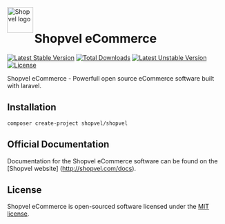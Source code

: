 <a href="http://shopvel.com/">
    <img src="http://shopvel.com/assets/shopvel-logo.png" alt="Shopvel logo" title="Shopvel" align="left" height="60" />
</a><br />

# Shopvel eCommerce

[![Latest Stable Version](https://poser.pugx.org/shopvel/shopvel/v/stable)](https://packagist.org/packages/shopvel/shopvel)
[![Total Downloads](https://poser.pugx.org/shopvel/shopvel/downloads)](https://packagist.org/packages/shopvel/shopvel)
[![Latest Unstable Version](https://poser.pugx.org/shopvel/shopvel/v/unstable)](https://packagist.org/packages/shopvel/shopvel)
[![License](https://poser.pugx.org/shopvel/shopvel/license)](https://packagist.org/packages/shopvel/shopvel)

Shopvel eCommerce - Powerfull open source eCommerce software built with laravel.

## Installation

```
composer create-project shopvel/shopvel
```

## Official Documentation

Documentation for the Shopvel eCommerce software can be found on the [Shopvel website] (http://shopvel.com/docs).

## License

Shopvel eCommerce is open-sourced software licensed under the [MIT license](http://opensource.org/licenses/MIT).